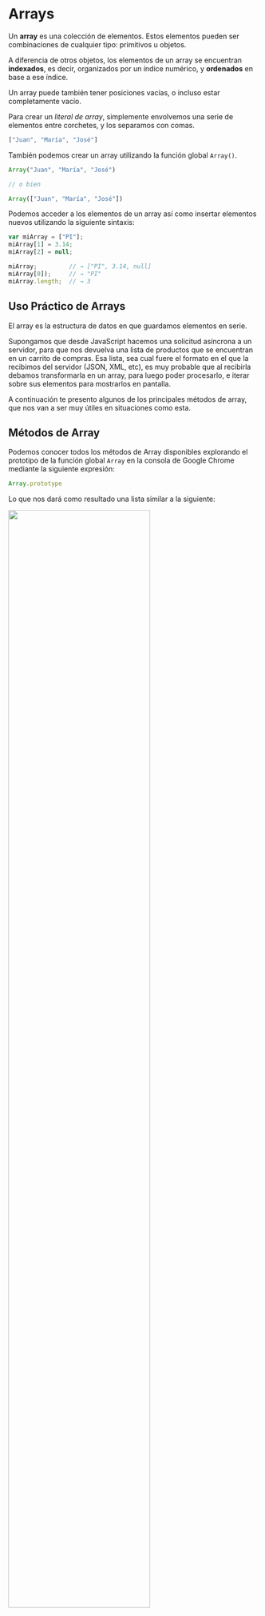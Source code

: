# Arrays

Un **array** es una colección de elementos. Estos elementos pueden ser combinaciones de cualquier tipo: primitivos u objetos.

A diferencia de otros objetos, los elementos de un array se encuentran **indexados**, es decir, organizados por un índice numérico, y **ordenados** en base a ese índice.

Un array puede también tener posiciones vacías, o incluso estar completamente vacío.

Para crear un *literal de array*, simplemente envolvemos una serie de elementos entre corchetes, y los separamos con comas.

```javascript
["Juan", "María", "José"]
```

También podemos crear un array utilizando la función global `Array()`.

```javascript
Array("Juan", "María", "José")

// o bien

Array(["Juan", "María", "José"])
```

Podemos acceder a los elementos de un array así como insertar elementos nuevos utilizando la siguiente sintaxis:

```javascript
var miArray = ["PI"];
miArray[1] = 3.14;
miArray[2] = null;

miArray;         // → ["PI", 3.14, null]
miArray[0]);     // → "PI"
miArray.length;  // → 3
```

## Uso Práctico de Arrays

El array es la estructura de datos en que guardamos elementos en serie.

Supongamos que desde JavaScript hacemos una solicitud asíncrona a un servidor, para que nos devuelva una lista de productos que se encuentran en un carrito de compras. Esa lista, sea cual fuere el formato en el que la recibimos del servidor (JSON, XML, etc), es muy probable que al recibirla debamos transformarla en un array, para luego poder procesarlo, e iterar sobre sus elementos para mostrarlos en pantalla.

A continuación te presento algunos de los principales métodos de array, que nos van a ser muy útiles en situaciones como esta.

## Métodos de Array

Podemos conocer todos los métodos de Array disponibles explorando el prototipo de la función global `Array` en la consola de Google Chrome mediante la siguiente expresión:

```javascript
Array.prototype
```

Lo que nos dará como resultado una lista similar a la siguiente:

<img src="images/11_01.png" width="75%">

A continuación vamos a explorar algunos de los métodos más utilizados para la manipulación de arrays.

A> Para una lista completa de métodos de array visita [este link](https://developer.mozilla.org/en-US/docs/Web/JavaScript/Reference/Global_Objects/Array).

### push()

El método `push()` inserta uno o más elementos al final de un array, y devuelve un número con su nueva longitud `length`.

Cada valor que reciba el método como argumento es insertado al final del array. Como resultado, el array original es modificado.

```javascript
var animales = ["perro", "gato"];

animales.push("caballo");         // → 3
animales.push("vaca", "conejo");  // → 5

animales;
// → ["perro", "gato", "caballo", "vaca", "conejo"]
```

### concat()

El método `concat()` concatena dos o más arrays, y devuelve como resultado un array nuevo, sin modificar el array inicial.

Recibe como argumento cero o más arrays a concatenar con el array inicial. Si no se le pasa argumentos, devuelve un nuevo array igual al anterior.

```javascript
var array1 = [1, 2, 3];
var array2 = [4, 5, 6];
var array3 = [7, 8, 9];
var array4 = array1.concat(array2, array3);

array4;  // → [1, 2, 3, 4, 5, 6, 7, 8, 9]
```

### map()

El método `map()` recibe como argumento una función, comúnmente conocida como *callback*, y retorna un nuevo array con el resultado de aplicar esa función a cada uno de sus elementos.

La función aplicada a `map()` acepta tres argumentos. El primero de ellos es obligatorio, y es el **valor** siendo procesado. Opcionalmente, también acepta:

* El **índice** de posición en el array del valor siendo procesado;
* El **array** sobre el que se llamó el método;

```javascript
array.map(function callback (valor, indice, array) {
  // retornar alguna modificación del valor
})
```

Por ejemplo:

```javascript
var numeros = [2, 4, 6, 8, 0];

var numerosMapeados = numeros.map(
  function callback (numero, indice) {
    return indice + ": " + numero;
  }
)

numerosMapeados;  // → ["0: 2","1: 4","2: 6","3: 8","4: 0"]
```

La función callback puede recibir cualquier nombre, o ser anónima. En este ejemplo la llamamos sencillamente `callback`.

También se puede usar como argumento de `map()`, al igual que de cualquier otra función, una referencia a una función declarada por separado, lo cual contribuye a que el código sea más fácil de leer.

```javascript
var numeros = [2, 4, 6, 8, 0];

function duplicar (numero) {
  return numero * 2;
}

numeros.map(duplicar);  // → [4, 8, 12, 16, 0]
```

### reduce()

El método `reduce()` recibe como argumento una función *reductora*, y retorna un único valor basado en la aplicación esa función a cada uno de sus elementos.

Además, el método acepta un segundo argumento opcional para indicar un valor inicial.

```javascript
var numeros = [0, 1, 1, 2, 3, 5, 8];

var suma = numeros.reduce(
  function reductor (acumulador, valor, indice, array) {
    acumulador = acumulador + valor;
    return acumulador
  },
  0
);

suma;  // → 20
```

La función reductora, requiere los siguientes argumentos:

* Un **acumulador** del valor devuelto por la función en cada llamado. Si se especificó un valor inicial, el acumulador lo devuelve en el primer llamado;
* El **valor** del array siendo procesado;

Opcionalmente, acepta dos argumentos más:

* El **índice** de posición en el array del valor siendo procesado;
* El **array** sobre el que se llamó el método;

El mismo código del ejemplo anterior podría también escribirse de la siguiente forma:

```javascript
function reductor (acumulador, valor, indice, array) {
  acumulador = acumulador + valor;
  return acumulador
}

var numeros = [0, 1, 1, 2, 3, 5, 8];
var suma = numeros.reduce(reductor, 0);

suma;  // → 20
```

### filter()

El método `filter()` recibe como argumento una función *filtro*, y retorna un nuevo array con los elementos que cumplan la condición implementada por esa función.

El nombre de este método puede generar confusión, dado que estamos acostumbrados a que cuando hablamos de un filtro, solemos pensarlo como algo que excluye, es decir, lo que podríamos llamar un *filtro exclusivo*.

Sin embargo, la función filtro en JavaScript se encarga de detectar a los valores que serán incluídos en el resultado, y es por lo tanto un *filtro inclusivo*.

```javascript
var numeros = [-10, 100, -25, 340, 0, -2, 45];

// retorna los números mayores a 0
function filtro (numero, indice, array) {
  return numero > 0;
}

var numerosPositivos = numeros.filter(filtro);
numerosPositivos;  // [100, 340, 45]
```

La función filtro recibe los mismos argumentos que `map()`:

* El **valor** siendo procesado;
* El **índice** del valor siendo procesado (opcional);
* El **array** sobre el que se llamó el método (opcional);

Si ningún elemento cumple la condición de la función filtro, el método `filter()` devuelve un array vacío.
